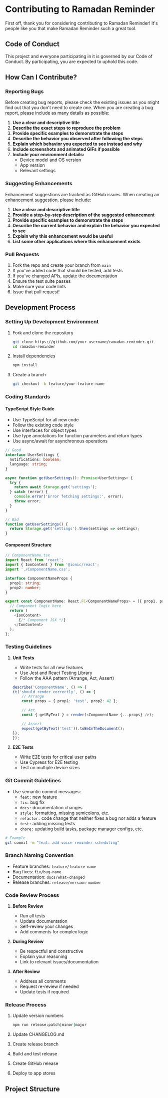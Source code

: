 # Contributing to Ramadan Reminder

First off, thank you for considering contributing to Ramadan Reminder! It's people like you that make Ramadan Reminder such a great tool.

## Code of Conduct

This project and everyone participating in it is governed by our Code of Conduct. By participating, you are expected to uphold this code.

## How Can I Contribute?

### Reporting Bugs

Before creating bug reports, please check the existing issues as you might find out that you don't need to create one. When you are creating a bug report, please include as many details as possible:

1. **Use a clear and descriptive title**
2. **Describe the exact steps to reproduce the problem**
3. **Provide specific examples to demonstrate the steps**
4. **Describe the behavior you observed after following the steps**
5. **Explain which behavior you expected to see instead and why**
6. **Include screenshots and animated GIFs if possible**
7. **Include your environment details:**
   - Device model and OS version
   - App version
   - Relevant settings

### Suggesting Enhancements

Enhancement suggestions are tracked as GitHub issues. When creating an enhancement suggestion, please include:

1. **Use a clear and descriptive title**
2. **Provide a step-by-step description of the suggested enhancement**
3. **Provide specific examples to demonstrate the steps**
4. **Describe the current behavior and explain the behavior you expected to see**
5. **Explain why this enhancement would be useful**
6. **List some other applications where this enhancement exists**

### Pull Requests

1. Fork the repo and create your branch from `main`
2. If you've added code that should be tested, add tests
3. If you've changed APIs, update the documentation
4. Ensure the test suite passes
5. Make sure your code lints
6. Issue that pull request!

## Development Process

### Setting Up Development Environment

1. Fork and clone the repository

    ```bash
    git clone https://github.com/your-username/ramadan-reminder.git
    cd ramadan-reminder
    ```

2. Install dependencies

    ```bash
    npm install
    ```

3. Create a branch

    ```bash
    git checkout -b feature/your-feature-name
    ```

### Coding Standards

#### TypeScript Style Guide

- Use TypeScript for all new code
- Follow the existing code style
- Use interfaces for object types
- Use type annotations for function parameters and return types
- Use async/await for asynchronous operations

```typescript
// Good
interface UserSettings {
  notifications: boolean;
  language: string;
}

async function getUserSettings(): Promise<UserSettings> {
  try {
    return await Storage.get('settings');
  } catch (error) {
    console.error('Error fetching settings:', error);
    throw error;
  }
}

// Bad
function getUserSettings() {
  return Storage.get('settings').then(settings => settings);
}
```

#### Component Structure

```typescript
// ComponentName.tsx
import React from 'react';
import { IonContent } from '@ionic/react';
import './ComponentName.css';

interface ComponentNameProps {
  prop1: string;
  prop2: number;
}

export const ComponentName: React.FC<ComponentNameProps> = ({ prop1, prop2 }) => {
  // Component logic here
  return (
    <IonContent>
      {/* Component JSX */}
    </IonContent>
  );
};
```

### Testing Guidelines

1. **Unit Tests**
   - Write tests for all new features
   - Use Jest and React Testing Library
   - Follow the AAA pattern (Arrange, Act, Assert)

    ```typescript
    describe('ComponentName', () => {
    it('should render correctly', () => {
        // Arrange
        const props = { prop1: 'test', prop2: 42 };

        // Act
        const { getByText } = render(<ComponentName {...props} />);

        // Assert
        expect(getByText('test')).toBeInTheDocument();
    });
    });
    ```

2. **E2E Tests**
   - Write E2E tests for critical user paths
   - Use Cypress for E2E testing
   - Test on multiple device sizes

### Git Commit Guidelines

- Use semantic commit messages:
  - `feat:` new feature
  - `fix:` bug fix
  - `docs:` documentation changes
  - `style:` formatting, missing semicolons, etc.
  - `refactor:` code change that neither fixes a bug nor adds a feature
  - `test:` adding missing tests
  - `chore:` updating build tasks, package manager configs, etc.

```bash
# Example
git commit -m "feat: add voice reminder scheduling"
```

### Branch Naming Convention

- Feature branches: `feature/feature-name`
- Bug fixes: `fix/bug-name`
- Documentation: `docs/what-changed`
- Release branches: `release/version-number`

### Code Review Process

1. **Before Review**
   - Run all tests
   - Update documentation
   - Self-review your changes
   - Add comments for complex logic

2. **During Review**
   - Be respectful and constructive
   - Explain your reasoning
   - Link to relevant issues/documentation

3. **After Review**
   - Address all comments
   - Request re-review if needed
   - Update tests if required

### Release Process

1. Update version numbers

    ```bash
    npm run release:patch|minor|major
    ```

2. Update CHANGELOG.md
3. Create release branch
4. Build and test release
5. Create GitHub release
6. Deploy to app stores

## Project Structure
